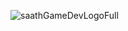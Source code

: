 ![saathGameDevLogoFull](https://github.com/SAATH-GameDev/SAATH-GameDev.github.io/assets/47918386/fbb5bfb4-5606-49c0-a412-c6298e1c6bba)

